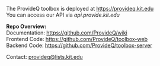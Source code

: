 The ProvideQ toolbox is deployed at https://provideq.kit.edu <br>
You can access our API via *api.provide.kit.edu*


**Repo Overview:** <br>
Documentation: https://github.com/ProvideQ/wiki <br>
Frontend Code: https://github.com/ProvideQ/toolbox-web <br>
Backend Code: https://github.com/ProvideQ/toolbox-server <br>

Contact: provideq@lists.kit.edu
